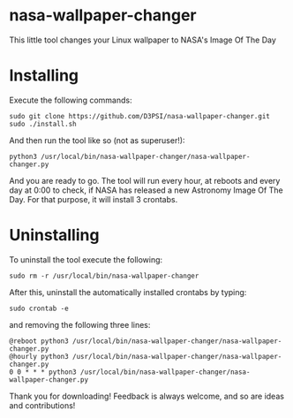 # nasa-wallpaper-changer
This little tool changes your Linux wallpaper to NASA's Image Of The Day

# Installing
Execute the following commands:
    
    sudo git clone https://github.com/D3PSI/nasa-wallpaper-changer.git
    sudo ./install.sh
    
And then run the tool like so (not as superuser!):

    python3 /usr/local/bin/nasa-wallpaper-changer/nasa-wallpaper-changer.py
    
And you are ready to go. The tool will run every hour, at reboots and every day at 0:00 to check, if NASA has released a new Astronomy Image Of The Day. For that purpose, it will install 3 crontabs.

# Uninstalling

To uninstall the tool execute the following:
 
    sudo rm -r /usr/local/bin/nasa-wallpaper-changer

After this, uninstall the automatically installed crontabs by typing:

    sudo crontab -e
    
and removing the following three lines:

    @reboot python3 /usr/local/bin/nasa-wallpaper-changer/nasa-wallpaper-changer.py
    @hourly python3 /usr/local/bin/nasa-wallpaper-changer/nasa-wallpaper-changer.py
    0 0 * * * python3 /usr/local/bin/nasa-wallpaper-changer/nasa-wallpaper-changer.py
    
Thank you for downloading! Feedback is always welcome, and so are ideas and contributions!
    
